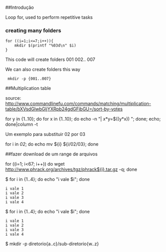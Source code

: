 ##Introdução

 Loop for, used to perform repetitive tasks

### creating many folders 

    for ((i=1;i<=7;i++)){
        mkdir $(printf "%03d\n" $i)
    }

 This code will create folders 001 002.. 007

We can also create folders this way

     mkdir -p {001..007}

##Multiplication table

source: http://www.commandlinefu.com/commands/matching/multiplication-table/bXVsdGlwbGljYXRpb24gdGFibGU=/sort-by-votes

for y in {1..10}; do for x in {1..10}; do echo -n "| $x*$y=$((y*x)) "; done; echo; done|column -t


Um exemplo para substituir 02 por 03

for i in *02*; do echo mv ${i} ${i/02/03}; done


##fazer download de um range de arquivos

for ((i=1; i<67; i++)) do wget http://www.phrack.org/archives/tgz/phrack${i}.tar.gz -q; done

$ for i in {1..4}; do echo "i vale $i"; done

    i vale 1
    i vale 2
    i vale 3
    i vale 4

$ for i in {1..4}; do echo "i vale $i"; done

    i vale 1
    i vale 2
    i vale 3
    i vale 4

$ mkdir -p diretorio{a..c}/sub-diretorio{w..z}


